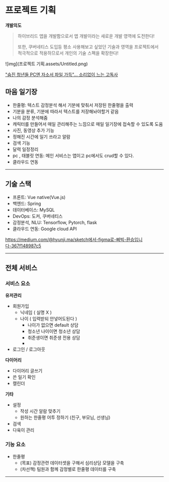 # 프로젝트 기획



__개발의도__

> 하이브리드 앱을 개발함으로서 앱 개발이라는 새로운 개발 영역에 도전한다!
>
> 또한, 쿠버네티스 도입등 평소 사용해보고 싶었던 기술과 영역을 프로젝트에서 적극적으로 적용하므로서 개인의 기술 스펙을 확장한다!



![img](프로젝트 기획.assets/Untitled.png)



["숨진 청년들 PC엔 자소서 파일 가득"... 소리없이 느는 고독사](https://n.news.naver.com/mnews/article/020/0003352082?sid=102)



## 마음 일기장

- 한줄평: 텍스트 감정분석 해서 기분에 맞춰서 저장된 한줄평을 출력
- 기분을 분류, 기분에 따라서 텍스트를 저장해놔야할거 같음
- 나의 감정 분석해줌
- 캐릭터를 만들어서 매일 관리해주는 느낌으로 매일 일기장에 접속할 수 있도록 도움
- 사진, 동영상 추가 기능
- 정해진 시간에 일기 쓰라고 알람
- 검색 기능
- 달력 일정정리
- pc , 태블릿 연동: 메인 서비스는 앱이고 pc에서도 crud할 수 있다.
- 클라우드 연동

------

## 기술 스택

- 프론트:  Vue native(Vue.js)
- 백엔드: Spring
- 데이터베이스: MySQL
- DevOps: 도커, 쿠버네티스
- 감정분석, NLU: Tensorflow, Pytorch, flask
- 클라우드 연동: Google cloud API

https://medium.com/@hyunji.ma/sketch에서-figma로-삐빅-환승입니다-367f148987c5

------

## 전체 서비스

### 서비스 요소

**유저관리**

- 회원가입
  - 닉네임 ( 실명 X )
  - 나이 ( 입력받되 안넣어도된다 )
    - 나이가 없으면 default 상담
    - 청소년 나이이면 청소년 상담
    - 취준생이면 취준생 전용 상담
    - 
- 로그인 / 로그아웃

**다이어리**

- 다이어리 글쓰기
- 쓴 일기 확인
- 캘린더

**기타**

- 설정
  - 작성 시간 알람 맞추기
  - 원하는 한줄평 어투 정하기 (친구, 부모님, 선생님)
- 검색
- 다육이 관리

### 기능 요소

- 한줄평
  - (목표) 감정관련 데이터셋을 구해서 심리상담 모델을 구축
  - (차선책) 팀원과 함께 감정별로 한줄평 데이터를 구축

----

